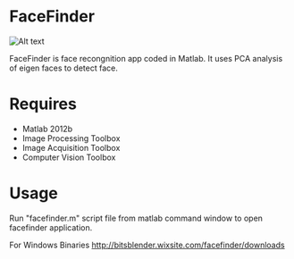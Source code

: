 # FaceFinder
![Alt text](https://static.wixstatic.com/media/0efaf2_94a76b718ee24ca38b1fbf452b5427e9.png/v1/fill/w_243,h_67,al_c,usm_0.66_1.00_0.01/0efaf2_94a76b718ee24ca38b1fbf452b5427e9.png "BitsBlender")


FaceFinder is face recongnition app coded in Matlab.
It uses PCA analysis of eigen faces to detect face.

# Requires
- Matlab 2012b
- Image Processing Toolbox
- Image Acquisition Toolbox
- Computer Vision Toolbox

# Usage
  Run "facefinder.m" script file from matlab command window to open facefinder application.
  
  For Windows Binaries
  http://bitsblender.wixsite.com/facefinder/downloads
